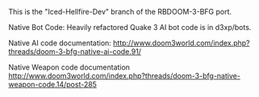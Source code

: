 This is the "Iced-Hellfire-Dev" branch of the RBDOOM-3-BFG port.

Native Bot Code:
	Heavily refactored Quake 3 AI bot code is in d3xp/bots. 

Native AI code documentation:
	http://www.doom3world.com/index.php?threads/doom-3-bfg-native-ai-code.91/
	
Native Weapon code documentation
	http://www.doom3world.com/index.php?threads/doom-3-bfg-native-weapon-code.14/post-285
	
